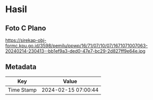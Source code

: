 # Hasil

## Foto C Plano

https://sirekap-obj-formc.kpu.go.id/3598/pemilu/ppwp/16/71/07/10/07/1671071007063-20240214-230413--bb1ef9a3-ded0-47e7-bc29-2d827ff9e64e.jpg


## Metadata

| Key        | Value               |
| ---------- | ------------------- |
| Time Stamp | 2024-02-15 07:00:44 |



